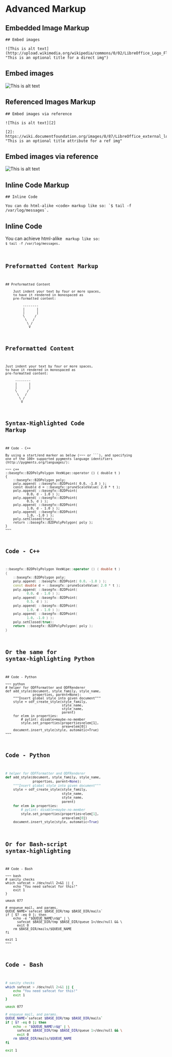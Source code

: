 # Advanced Markup

## Embedded Image Markup

~~~
## Embed images

![This is alt text](http://upload.wikimedia.org/wikipedia/commons/0/02/LibreOffice_Logo_Flat.svg "This is an optional title for a direct img")
~~~

## Embed images

![This is alt text](http://upload.wikimedia.org/wikipedia/commons/0/02/LibreOffice_Logo_Flat.svg "This is an optional title for a direct img")

## Referenced Images Markup

~~~
## Embed images via reference

![This is alt text][2]

[2]: https://wiki.documentfoundation.org/images/8/87/LibreOffice_external_logo_600px.png  "This is an optional title attribute for a ref img"
~~~

## Embed images via reference

![This is alt text][2]

[2]: https://wiki.documentfoundation.org/images/8/87/LibreOffice_external_logo_600px.png  "This is an optional title attribute for a ref img"

## Inline Code Markup

~~~
## Inline Code

You can do html-alike <code> markup like so: `$ tail -f /var/log/messages`.
~~~

## Inline Code

You can achieve html-alike <code> markup like so: `$ tail -f /var/log/messages`.

## Preformatted Content Markup

~~~
## Preformatted Content

    Just indent your text by four or more spaces,
    to have it rendered in monospaced as
    pre-formatted content:

         --------
         |      |
         |      |
         \     /
          \   /
           \ /
            V
~~~

## Preformatted Content

    Just indent your text by four or more spaces,
    to have it rendered in monospaced as
    pre-formatted content:

         --------
         |      |
         |      |
         \     /
          \   /
           \ /
            V

## Syntax-Highlighted Code Markup

    ## Code - C++
    
    By using a start/end marker as below (~~~ or ```), and specifying
    one of the 100+ supported pygments language identifiers
    (http://pygments.org/languages/):

    ~~~ c++
    ::basegfx::B2DPolyPolygon VeeWipe::operator () ( double t )
    {
        ::basegfx::B2DPolygon poly;
        poly.append( ::basegfx::B2DPoint( 0.0, -1.0 ) );
        const double d = ::basegfx::pruneScaleValue( 2.0 * t );
        poly.append( ::basegfx::B2DPoint(
               0.0, d - 1.0 ) );
        poly.append( ::basegfx::B2DPoint(
               0.5, d ) );
        poly.append( ::basegfx::B2DPoint(
               1.0, d - 1.0 ) );
        poly.append( ::basegfx::B2DPoint(
               1.0, -1.0 ) );
        poly.setClosed(true);
        return ::basegfx::B2DPolyPolygon( poly );
    }
    ~~~

## Code - C++

~~~ c++
::basegfx::B2DPolyPolygon VeeWipe::operator () ( double t )
{
    ::basegfx::B2DPolygon poly;
    poly.append( ::basegfx::B2DPoint( 0.0, -1.0 ) );
    const double d = ::basegfx::pruneScaleValue( 2.0 * t );
    poly.append( ::basegfx::B2DPoint(
           0.0, d - 1.0 ) );
    poly.append( ::basegfx::B2DPoint(
           0.5, d ) );
    poly.append( ::basegfx::B2DPoint(
           1.0, d - 1.0 ) );
    poly.append( ::basegfx::B2DPoint(
           1.0, -1.0 ) );
    poly.setClosed(true);
    return ::basegfx::B2DPolyPolygon( poly );
}
~~~

## Or the same for syntax-highlighting Python

    ## Code - Python

    ~~~ python
    # helper for ODFFormatter and ODFRenderer
    def add_style(document, style_family, style_name,
                  properties, parent=None):
        """Insert global style into given document"""
        style = odf_create_style(style_family,
                                 style_name,
                                 style_name,
                                 parent)
        for elem in properties:
            # pylint: disable=maybe-no-member
            style.set_properties(properties=elem[1],
                                 area=elem[0])
        document.insert_style(style, automatic=True)
    ~~~

## Code - Python

~~~ python
# helper for ODFFormatter and ODFRenderer
def add_style(document, style_family, style_name,
              properties, parent=None):
    """Insert global style into given document"""
    style = odf_create_style(style_family,
                             style_name,
                             style_name,
                             parent)
    for elem in properties:
        # pylint: disable=maybe-no-member
        style.set_properties(properties=elem[1],
                             area=elem[0])
    document.insert_style(style, automatic=True)
~~~

## Or for Bash-script syntax-highlighting

    ## Code - Bash

    ~~~ bash
    # sanity checks
    which safecat > /dev/null 2>&1 || {
        echo "You need safecat for this!"
    	exit 1
    }
    
    umask 077 
    
    # enqueue mail, and params.
    QUEUE_NAME=`safecat $BASE_DIR/tmp $BASE_DIR/mails`
    if [ $? -eq 0 ]; then
    	echo -e "$QUEUE_NAME\n$@" | \
          safecat $BASE_DIR/tmp $BASE_DIR/queue 1>/dev/null && \
          exit 0
    	rm $BASE_DIR/mails/$QUEUE_NAME
    fi
    
    exit 1
    ~~~

## Code - Bash

~~~ bash
# sanity checks
which safecat > /dev/null 2>&1 || {
    echo "You need safecat for this!"
	exit 1
}

umask 077

# enqueue mail, and params.
QUEUE_NAME=`safecat $BASE_DIR/tmp $BASE_DIR/mails`
if [ $? -eq 0 ]; then
	echo -e "$QUEUE_NAME\n$@" | \
      safecat $BASE_DIR/tmp $BASE_DIR/queue 1>/dev/null && \
      exit 0
	rm $BASE_DIR/mails/$QUEUE_NAME
fi

exit 1
~~~
